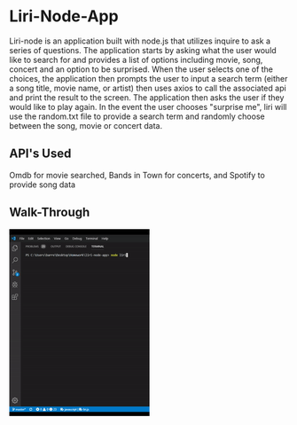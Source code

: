 # Liri-Node-App

Liri-node is an application built with node.js that utilizes inquire to ask a series of questions. The application starts by asking what the user would like to search for and provides a list of options including movie, song, concert and an option to be surprised. When the user selects one of the choices, the application then prompts the user to input a search term (either a song title, movie name, or artist) then uses axios to call the associated api and print the result to the screen. The application then asks the user if they would like to play again. In the event the user chooses "surprise me", liri will use the random.txt file to provide a search term and randomly choose between the song, movie or concert data. 

## API's Used
Omdb for movie searched, Bands in Town for concerts, and Spotify to provide song data

## Walk-Through
![](walkthrough.gif)

